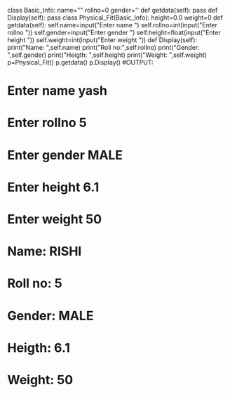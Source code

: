 class Basic_Info:
    name=""
    rollno=0
    gender=''
    def getdata(self):
        pass
    def Display(self):
        pass
class Physical_Fit(Basic_Info):
    height=0.0
    weight=0
    def getdata(self):
        self.name=input("Enter name ")
        self.rollno=int(input("Enter rollno "))
        self.gender=input("Enter gender ")
        self.height=float(input("Enter height "))
        self.weight=int(input("Enter weight "))
    def Display(self):
        print("Name: ",self.name)
        print("Roll no:",self.rollno)
        print("Gender: ",self.gender)
        print("Heigth: ",self.height)
        print("Weight: ",self.weight)
p=Physical_Fit()
p.getdata()
p.Display()
#OUTPUT:
# Enter name yash
# Enter rollno 5
# Enter gender MALE
# Enter height 6.1
# Enter weight 50
# Name: RISHI
# Roll no: 5
# Gender:  MALE
# Heigth:  6.1
# Weight:  50


